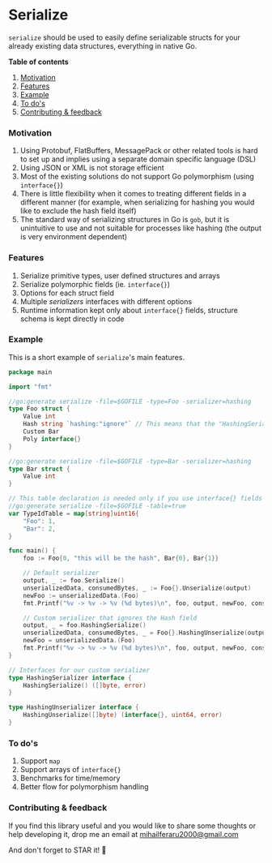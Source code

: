 Serialize
===
`serialize` should be used to easily define serializable structs for your already existing data structures, 
everything in native Go.

**Table of contents**
1. [Motivation](#motivation)
2. [Features](#features)
3. [Example](#example)
4. [To do's](#todos)
5. [Contributing & feedback](#contributing)

<a name="motivation"></a>
### Motivation
1. Using Protobuf, FlatBuffers, MessagePack or other related tools is hard to set up and 
implies using a separate domain specific language (DSL)
2. Using JSON or XML is not storage efficient
3. Most of the existing solutions do not support Go polymorphism (using 
`interface{}`)
4. There is little flexibility when it comes to treating different fields
in a different manner (for example, when serializing for hashing you would
like to exclude the hash field itself)
5. The standard way of serializing structures in Go is `gob`, but it is 
unintuitive to use and not suitable for processes like hashing (the output
is very environment dependent)

<a name="features"></a>
### Features
1. Serialize primitive types, user defined structures and arrays
2. Serialize polymorphic fields (ie. `interface{}`)
3. Options for each struct field
4. Multiple *serializers* interfaces with different options
5. Runtime information kept only about `interface{}` fields, structure schema is kept directly in code

<a name="example"></a>
### Example
This is a short example of `serialize`'s main features.

```go
package main

import "fmt"

//go:generate serialize -file=$GOFILE -type=Foo -serializer=hashing
type Foo struct {
	Value int
	Hash string `hashing:"ignore"` // This means that the "HashingSerializer" will ignore this field
	Custom Bar
	Poly interface{}
}

//go:generate serialize -file=$GOFILE -type=Bar -serializer=hashing
type Bar struct {
	Value int
}

// This table declaration is needed only if you use interface{} fields in your structs
//go:generate serialize -file=$GOFILE -table=true
var TypeIdTable = map[string]uint16{
	"Foo": 1,
	"Bar": 2,
}

func main() {
	foo := Foo{0, "this will be the hash", Bar{0}, Bar{1}}

	// Default serializer
	output, _ := foo.Serialize()
	unserializedData, consumedBytes, _ := Foo{}.Unserialize(output)
	newFoo := unserializedData.(Foo)
	fmt.Printf("%v -> %v -> %v (%d bytes)\n", foo, output, newFoo, consumedBytes)

	// Custom serializer that ignores the Hash field
	output, _ = foo.HashingSerialize()
	unserializedData, consumedBytes, _ = Foo{}.HashingUnserialize(output)
	newFoo = unserializedData.(Foo)
	fmt.Printf("%v -> %v -> %v (%d bytes)\n", foo, output, newFoo, consumedBytes)
}

// Interfaces for our custom serializer
type HashingSerializer interface {
	HashingSerialize() ([]byte, error)
}

type HashingUnserializer interface {
	HashingUnserialize([]byte) (interface{}, uint64, error)
}
```

<a name="todos"></a>
### To do's
1. Support `map`
2. Support arrays of `interface{}`
3. Benchmarks for time/memory
4. Better flow for polymorphism handling

<a name="contributing"></a>
### Contributing & feedback
If you find this library useful and you would like to share some thoughts or help developing it, drop me an email at
mihailferaru2000@gmail.com 

And don't forget to STAR it! :star2:
